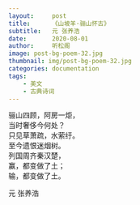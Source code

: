 ```yaml
---
layout:     post
title:      《山坡羊·骊山怀古》
subtitle:   元 张养浩
date:       2020-08-01
author:     听松阁
image: post-bg-poem-32.jpg
thumbnail: img/post-bg-poem-32.jpg
categories: documentation
tags:
    - 美文
    - 古典诗词
---
```


骊山四顾，阿房一炬，<br>
当时奢侈今何处？<br>
只见草萧疏，水萦纡。<br>
至今遗恨迷烟树。<br>
列国周齐秦汉楚，<br>
赢，都变做了土；<br>
输，都变做了土。<br>


元 张养浩
